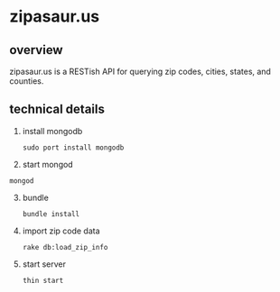 # zipasaur.us #

## overview ##
zipasaur.us is a RESTish API for querying zip codes, cities, states, and counties.

## technical details ##

1. install mongodb

	`sudo port install mongodb`

2. start mongod
 
  `mongod`

3. bundle
	
	`bundle install`

4. import zip code data
	
	`rake db:load_zip_info`
        
5. start server
	
	`thin start`
